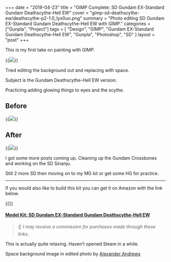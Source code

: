 +++
date = "2019-04-23"
title = "GIMP Complete: SD Gundam EX-Standard Gundam Deathscythe-Hell EW"
cover = "gimp-sd-deathscythe-ew/deathscythe-p2-1.0_lyx0uo.png"
summary = "Photo editing SD Gundam EX-Standard Gundam Deathscythe-Hell EW with GIMP."
categories = ["Gunpla", "Project"]
tags = [
  "Design",
  "GIMP",
  "Gundam EX-Standard Gundam Deathscythe-Hell EW",
  "Gunpla",
  "Photoshop",
  "SD"
]
layout = "post"
+++

This is my first take on painting with GIMP.

{{<image src="gimp-sd-deathscythe-ew/scaled_deathscythe-p1_kbhaah.png">}}

Tried editing the background out and replacing with space.

Subject is the Gundam Deathscythe-Hell EW version.

Practicing adding glowing things to eyes and the scythe.

## Before

{{<image src="gimp-sd-deathscythe-ew/scaled_deathscythe-p2-1.0-orig_jyzn5q.png">}}

## After

{{<image src="gimp-sd-deathscythe-ew/deathscythe-p2-1.0_lyx0uo.png">}}

I got some more posts coming up. Cleaning up the Gundam Crossbones and working on the SD Sinanju.

Still 2 more SD then moving on to my MG kit or get some HG for practice.

---

If you would also like to build this kit you can get it on Amazon with the link below.

[{{<smallImage src="gimp-sd-deathscythe-ew/20190406_134725_isgzrg.jpg">}}](https://amzn.to/2Wrz2qq)

#### [Model Kit: SD Gundam EX-Standard Gundam Deathscythe-Hell EW](https://amzn.to/2Wrz2qq)
>:point_up: *I may receive a commission for purchases made through these links.*

This is actually quite relaxing. Haven’t opened Steam in a while.

Space background image in edited photo by [Alexander Andrews](https://unsplash.com/@alex_andrews?utm_medium=referral&utm_campaign=photographer-credit&utm_content=creditBadge)
